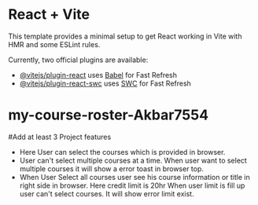 # React + Vite

This template provides a minimal setup to get React working in Vite with HMR and some ESLint rules.

Currently, two official plugins are available:

- [@vitejs/plugin-react](https://github.com/vitejs/vite-plugin-react/blob/main/packages/plugin-react/README.md) uses [Babel](https://babeljs.io/) for Fast Refresh
- [@vitejs/plugin-react-swc](https://github.com/vitejs/vite-plugin-react-swc) uses [SWC](https://swc.rs/) for Fast Refresh
# my-course-roster-Akbar7554





#Add at least 3 Project features
- Here User can select the courses which is provided in browser.
- User can't select multiple courses at a time. When user want to select multiple courses it will show a error toast in browser top.
- When User Select all courses user see his course information or title in right side in browser. Here credit limit is 20hr When user limit is fill up user can't select courses. It will show error limit exist.

